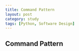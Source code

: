```yaml
---
title: Command Pattern
layout: post
category: study
tags: [Python, Software Design]
---
```


## Command Pattern
